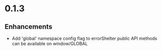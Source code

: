 # 0.1.3
## Enhancements
  - Add 'global' namespace config flag to errorShelter public API methods
    can be available on window/GLOBAL
